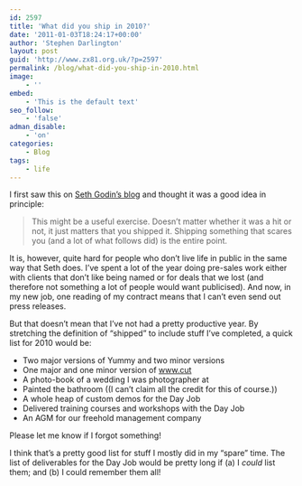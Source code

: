```yaml
---
id: 2597
title: 'What did you ship in 2010?'
date: '2011-01-03T18:24:17+00:00'
author: 'Stephen Darlington'
layout: post
guid: 'http://www.zx81.org.uk/?p=2597'
permalink: /blog/what-did-you-ship-in-2010.html
image:
    - ''
embed:
    - 'This is the default text'
seo_follow:
    - 'false'
adman_disable:
    - 'on'
categories:
    - Blog
tags:
    - life
---
```


I first saw this on [Seth Godin’s blog](http://sethgodin.typepad.com/seths_blog/2010/12/yearinreview.html?utm_source=feedburner&utm_medium=feed&utm_campaign=Feed:+typepad/sethsmainblog+(Seth's+Blog)) and thought it was a good idea in principle:

> This might be a useful exercise. Doesn’t matter whether it was a hit or not, it just matters that you shipped it. Shipping something that scares you (and a lot of what follows did) is the entire point.

It is, however, quite hard for people who don’t live life in public in the same way that Seth does. I’ve spent a lot of the year doing pre-sales work either with clients that don’t like being named or for deals that we lost (and therefore not something a lot of people would want publicised). And now, in my new job, one reading of my contract means that I can’t even send out press releases.

But that doesn’t mean that I’ve not had a pretty productive year. By stretching the definition of “shipped” to include stuff I’ve completed, a quick list for 2010 would be:

- Two major versions of Yummy and two minor versions
- One major and one minor version of www.cut
- A photo-book of a wedding I was photographer at
- Painted the bathroom ((I can’t claim all the credit for this of course.))
- A whole heap of custom demos for the Day Job
- Delivered training courses and workshops with the Day Job
- An AGM for our freehold management company

Please let me know if I forgot something!

I think that’s a pretty good list for stuff I mostly did in my “spare” time. The list of deliverables for the Day Job would be pretty long if (a) I *could* list them; and (b) I could remember them all!